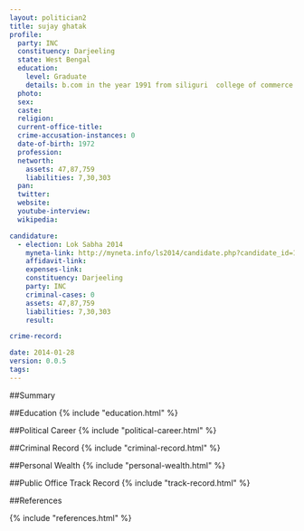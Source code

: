 ```yaml
---
layout: politician2
title: sujay ghatak
profile: 
  party: INC
  constituency: Darjeeling
  state: West Bengal
  education: 
    level: Graduate
    details: b.com in the year 1991 from siliguri  college of commerce under n.b.u
  photo: 
  sex: 
  caste: 
  religion: 
  current-office-title: 
  crime-accusation-instances: 0
  date-of-birth: 1972
  profession: 
  networth: 
    assets: 47,87,759
    liabilities: 7,30,303
  pan: 
  twitter: 
  website: 
  youtube-interview: 
  wikipedia: 

candidature: 
  - election: Lok Sabha 2014
    myneta-link: http://myneta.info/ls2014/candidate.php?candidate_id=1792
    affidavit-link: 
    expenses-link: 
    constituency: Darjeeling 
    party: INC
    criminal-cases: 0
    assets: 47,87,759
    liabilities: 7,30,303
    result:  

crime-record: 

date: 2014-01-28
version: 0.0.5
tags: 
---
```

##Summary


##Education
{% include "education.html" %}


##Political Career
{% include "political-career.html" %}


##Criminal Record
{% include "criminal-record.html" %}


##Personal Wealth
{% include "personal-wealth.html" %}


##Public Office Track Record
{% include "track-record.html" %}


##References


{% include "references.html" %}